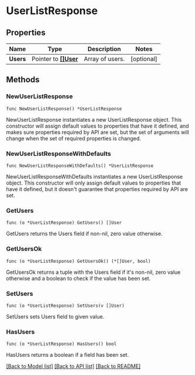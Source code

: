 # UserListResponse

## Properties

Name | Type | Description | Notes
---- | ---- | ----------- | ------
**Users** | Pointer to [**[]User**](User.md) | Array of users. | [optional] 

## Methods

### NewUserListResponse

`func NewUserListResponse() *UserListResponse`

NewUserListResponse instantiates a new UserListResponse object.
This constructor will assign default values to properties that have it defined,
and makes sure properties required by API are set, but the set of arguments
will change when the set of required properties is changed.

### NewUserListResponseWithDefaults

`func NewUserListResponseWithDefaults() *UserListResponse`

NewUserListResponseWithDefaults instantiates a new UserListResponse object.
This constructor will only assign default values to properties that have it defined,
but it doesn't guarantee that properties required by API are set.

### GetUsers

`func (o *UserListResponse) GetUsers() []User`

GetUsers returns the Users field if non-nil, zero value otherwise.

### GetUsersOk

`func (o *UserListResponse) GetUsersOk() (*[]User, bool)`

GetUsersOk returns a tuple with the Users field if it's non-nil, zero value otherwise
and a boolean to check if the value has been set.

### SetUsers

`func (o *UserListResponse) SetUsers(v []User)`

SetUsers sets Users field to given value.

### HasUsers

`func (o *UserListResponse) HasUsers() bool`

HasUsers returns a boolean if a field has been set.


[[Back to Model list]](../README.md#documentation-for-models) [[Back to API list]](../README.md#documentation-for-api-endpoints) [[Back to README]](../README.md)


